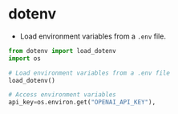 # dotenv
- Load environment variables from a `.env` file.

```python
from dotenv import load_dotenv
import os

# Load environment variables from a .env file
load_dotenv()

# Access environment variables
api_key=os.environ.get("OPENAI_API_KEY"),
```